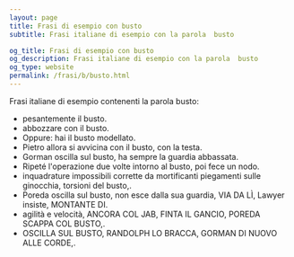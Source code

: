 ```yaml
---
layout: page
title: Frasi di esempio con busto 
subtitle: Frasi italiane di esempio con la parola  busto

og_title: Frasi di esempio con busto 
og_description: Frasi italiane di esempio con la parola  busto
og_type: website
permalink: /frasi/b/busto.html
---
```


Frasi italiane di esempio contenenti la parola busto:


- pesantemente il busto.
- abbozzare con il busto.
- Oppure: hai il busto modellato.
- Pietro allora si avvicina con il busto, con la testa.
- Gorman oscilla sul busto, ha sempre la guardia abbassata.
- Ripeté l'operazione due volte intorno al busto, poi fece un nodo.
- inquadrature impossibili corrette da mortificanti piegamenti sulle ginocchia, torsioni del busto,.
- Poreda oscilla sul busto, non esce dalla sua guardia, VIA DA LÌ, Lawyer insiste, MONTANTE DI.
- agilità e velocità, ANCORA COL JAB, FINTA IL GANCIO, POREDA SCAPPA COL BUSTO,.
- OSCILLA SUL BUSTO, RANDOLPH LO BRACCA, GORMAN DI NUOVO ALLE CORDE,.
